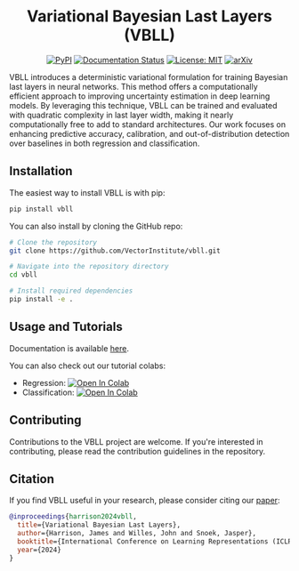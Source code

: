 
<h1 align="center">Variational Bayesian Last Layers (VBLL)</h1>

<div align="center">

  <a href="">[![PyPI](https://img.shields.io/pypi/v/vbll)](https://pypi.org/project/vbll)</a>
  <a href="">[![Documentation Status](https://readthedocs.org/projects/vbll/badge/?version=latest)](https://vbll.readthedocs.io/en/latest/?badge=latest)</a>
  <a href="">[![License: MIT](https://img.shields.io/badge/License-MIT-yellow.svg)](https://opensource.org/licenses/MIT)</a>
  <a href="">[![arXiv](https://img.shields.io/badge/arXiv-2404.11599-b31b1b.svg)](https://arxiv.org/abs/2404.11599)</a>

</div>


VBLL introduces a deterministic variational formulation for training Bayesian last layers in neural networks. This method offers a computationally efficient approach to improving uncertainty estimation in deep learning models. By leveraging this technique, VBLL can be trained and evaluated with quadratic complexity in last layer width, making it nearly computationally free to add to standard architectures. Our work focuses on enhancing predictive accuracy, calibration, and out-of-distribution detection over baselines in both regression and classification.

## Installation

The easiest way to install VBLL is with pip:
```bash
pip install vbll
```

You can also install by cloning the GitHub repo:
```bash
# Clone the repository
git clone https://github.com/VectorInstitute/vbll.git

# Navigate into the repository directory
cd vbll

# Install required dependencies
pip install -e .
```

## Usage and Tutorials
Documentation is available [here](https://vbll.readthedocs.io/en/latest/). 

You can also check out our tutorial colabs: 

- Regression: <a href="https://colab.research.google.com/github/VectorInstitute/vbll/blob/main/docs/tutorials/VBLL_Regression.ipynb" target="_parent"><img src="https://colab.research.google.com/assets/colab-badge.svg" alt="Open In Colab"/></a>
- Classification: <a href="https://colab.research.google.com/github/VectorInstitute/vbll/blob/main/docs/tutorials/VBLL_Classification.ipynb" target="_parent"><img src="https://colab.research.google.com/assets/colab-badge.svg" alt="Open In Colab"/></a>

## Contributing
Contributions to the VBLL project are welcome. If you're interested in contributing, please read the contribution guidelines in the repository.

## Citation
If you find VBLL useful in your research, please consider citing our [paper](https://arxiv.org/abs/2404.11599):

```bibtex
@inproceedings{harrison2024vbll,
  title={Variational Bayesian Last Layers},
  author={Harrison, James and Willes, John and Snoek, Jasper},
  booktitle={International Conference on Learning Representations (ICLR)},
  year={2024}
}
```


